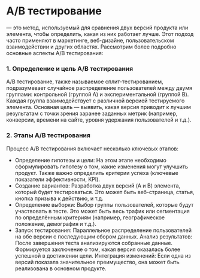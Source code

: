 # A/B тестирование
— это метод, используемый для сравнения двух версий продукта или элемента, чтобы определить, какая из них работает лучше. Этот подход часто применяют в маркетинге, веб-дизайне, пользовательском взаимодействии и других областях. Рассмотрим более подробно основные аспекты A/B тестирования:
### 1. Определение и цель A/B тестирования  
A/B тестирование, также называемое сплит-тестированием, подразумевает случайное распределение пользователей между двумя группами: контрольной (группой A) и экспериментальной (группой B). Каждая группа взаимодействует с различной версией тестируемого элемента. Основная цель — выявить, какая версия приводит к лучшим результатам с точки зрения заранее заданных метрик (например, конверсии, времени на сайте, уровня удержания пользователей и т.д.).  
### 2. Этапы A/B тестирования  
Процесс A/B тестирования включает несколько ключевых этапов:  

- Определение гипотезы и цели: На этом этапе необходимо сформулировать гипотезу о том, какие изменения могут улучшить продукт. Также важно определить критерии успеха (ключевые показатели эффективности, KPI).
- Создание вариантов: Разработка двух версий (A и B) элемента, который будет тестироваться. Это может быть веб-страница, статья, кнопка призыва к действию, и т.д.
- Определение выборки: Выбор группы пользователей, которые будут участвовать в тесте. Это может быть весь трафик или сегментация по определённым критериям (например, географическое положение, демография и т.д.).
- Запуск тестирования: Параллельное распределение пользователей на обе версии с последующим сбором данных.
Анализ результатов: После завершения теста анализируются собранные данные. Формируется заключение о том, какая версия оказалась более успешной в достижении цели.
Интеграция изменений: Если одна из версий показала значительное преимущество, она может быть реализована в основном продукте.
